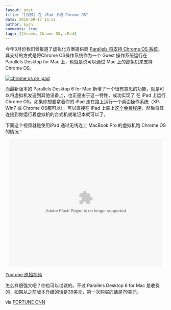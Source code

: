 ```yaml
---
layout: post
title: "[视频] 在 iPad 上跑 Chrome OS"
date: 2010-09-17 13:52
author: Eyon
comments: true
tags: [Chrome, Chrome OS, iPad]
---
```

今年3月份我们曾报道了虚拟化方案提供商 [Parallels 将支持 Chrome OS 系统](http://www.chromi.org/archives/3454)，其支持的方式是将Chrome OS操作系统作为一个 Guest 操作系统运行在 Parallels Desktop for Mac 上，也就是说可以通过 Mac 上的虚拟机来支持 Chrome OS。

<a href="http://img.chromi.org/2010/09/chrome-os-on-ipad.png">![](http://img.chromi.org/2010/09/chrome-os-on-ipad.png "chrome os on ipad")</a>

而最新版本的 Parallels Desktop 6 for Mac 新增了一个很有意思的功能，就是可以将虚拟机发送到其他设备上，也正是由于这一特性，成功实现了 在 iPad 上运行 Chrome OS。如果你想要拿着你的 iPad 走在路上运行一个桌面操作系统（XP、Win7 或 Chrome OS都可以），可以直接在 iPad 上装上[这个免费程序](http://itunes.apple.com/us/app/parallels-mobile/id295531450?mt=8)，然后将其连接到你运行着虚拟机的台式机或笔记本就可以了。

下面这个视频就是使用iPad 通过无线连上 MacBook Pro 的虚拟机跑 Chrome OS 的情况：<!--more-->

<p style="text-align: center;"><embed src="http://player.youku.com/player.php/sid/XMjA3MDc4NTk2/v.swf" quality="high" width="480" height="400" align="middle" allowScriptAccess="sameDomain" type="application/x-shockwave-flash"></embed>


[Youtube 原始视频](http://www.youtube.com/watch?v=QsmohFSzfDg&feature=player_embedded)

怎么样很强大吧？你也可以试试的。不过 Parallels Desktop 6 for Mac 是收费的，如果从之前版本升级的话是39美元，第一次购买的话是79美元。

via [FORTUNE CNN](http://tech.fortune.cnn.com/2010/09/15/chromeos-on-ipad-with-parallels/)
